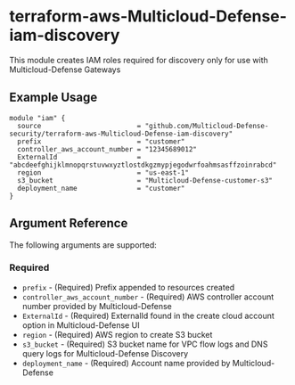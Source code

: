 # terraform-aws-Multicloud-Defense-iam-discovery
This module creates IAM roles required for discovery only for use with Multicloud-Defense Gateways

## Example Usage
```hcl
module "iam" {
  source                        = "github.com/Multicloud-Defense-security/terraform-aws-Multicloud-Defense-iam-discovery"
  prefix                        = "customer"
  controller_aws_account_number = "12345689012"
  ExternalId                    = "abcdeefghijklmnopqrstuvwxyztlostdkgzmypjegodwrfoahmsasffzoinrabcd"
  region                        = "us-east-1"
  s3_bucket                     = "Multicloud-Defense-customer-s3"
  deployment_name               = "customer"
}
```

## Argument Reference

The following arguments are supported:
### Required
* `prefix` - (Required) Prefix appended to resources created
* `controller_aws_account_number` - (Required) AWS controller account number provided by Multicloud-Defense
* `ExternalId` - (Required) ExternalId found in the create cloud account option in Multicloud-Defense UI
* `region` - (Required) AWS region to create S3 bucket
* `s3_bucket` - (Required) S3 bucket name for VPC flow logs and DNS query logs for Multicloud-Defense Discovery
* `deployment_name` - (Required) Account name provided by Multicloud-Defense
